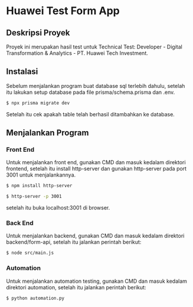 # Huawei Test Form App

## Deskripsi Proyek

Proyek ini merupakan hasil test untuk Technical Test: Developer - Digital Transformation & Analytics - PT. Huawei Tech Investment.

## Instalasi

Sebelum menjalankan program buat database sql terlebih dahulu, setelah itu lakukan setup database pada file prisma/schema.prisma dan .env.

```bash
$ npx prisma migrate dev
```

Setelah itu cek apakah table telah berhasil ditambahkan ke database.

## Menjalankan Program

### Front End

Untuk menjalankan front end, gunakan CMD dan masuk kedalam direktori frontend, setelah itu install http-server dan gunakan http-server pada port 3001 untuk menjalankannya.
```bash
$ npm install http-server
```
```bash
$ http-server -p 3001
```

setelah itu buka localhost:3001 di browser.

### Back End

Untuk menjalankan backend, gunakan CMD dan masuk kedalam direktori backend/form-api, setelah itu jalankan perintah berikut:

```bash
$ node src/main.js
```

### Automation

Untuk menjalankan automation testing, gunakan CMD dan masuk kedalam direktori automation, setelah itu jalankan perintah berikut:

```bash
$ python automation.py
```


